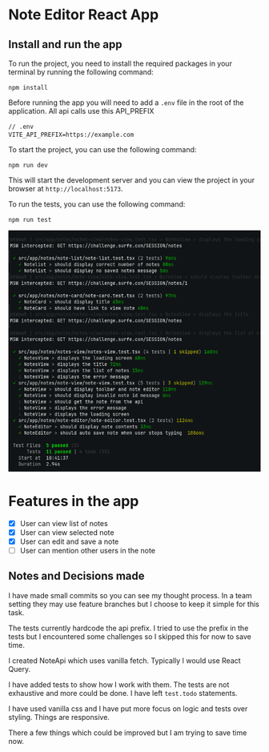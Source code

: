 # Note Editor React App

## Install and run the app

To run the project, you need to install the required packages in your terminal by running the following command:

```
npm install
```

Before running the app you will need to add a `.env` file in the root of the application. All api calls use this API_PREFIX

```
// .env
VITE_API_PREFIX=https://example.com

```

To start the project, you can use the following command:

```npm run dev
npm run dev
```

This will start the development server and you can view the project in your browser at `http://localhost:5173`.

To run the tests, you can use the following command:

```npm run test
npm run test
```

![alt text](tests-screenshot.png)

# Features in the app

- [x] User can view list of notes
- [x] User can view selected note
- [x] User can edit and save a note
- [ ] User can mention other users in the note

## Notes and Decisions made

I have made small commits so you can see my thought process. In a team setting they may use feature branches but I choose to keep it simple for this task.

The tests currently hardcode the api prefix. I tried to use the prefix in the tests but I encountered some challenges so I skipped this for now to save time.

I created NoteApi which uses vanilla fetch. Typically I would use React Query.

I have added tests to show how I work with them. The tests are not exhaustive and more could be done. I have left `test.todo` statements.

I have used vanilla css and I have put more focus on logic and tests over styling. Things are responsive.

There a few things which could be improved but I am trying to save time now.
